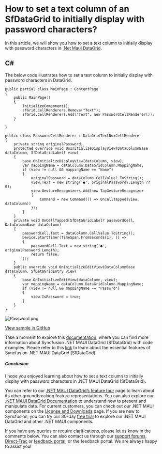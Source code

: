 # How to set a text column of an SfDataGrid to initially display with password characters?
In this article, we will show you how to set a text column to initially display with password characters in [.Net Maui DataGrid](https://www.syncfusion.com/maui-controls/maui-datagrid).

## C#
The below code illustrates how to set a text column to initially display with password characters in DataGrid.
```
public partial class MainPage : ContentPage
{
    public MainPage()
    {
        InitializeComponent();
        sfGrid.CellRenderers.Remove("Text");
        sfGrid.CellRenderers.Add("Text", new PasswordCellRenderer());
    }

}

public class PasswordCellRenderer : DataGridTextBoxCellRenderer
{
    private string originalPassword;
    protected override void OnInitializeDisplayView(DataColumnBase dataColumn, SfDataGridLabel? view)
    {
        base.OnInitializeDisplayView(dataColumn, view);
        var mappingName = dataColumn.DataGridColumn.MappingName;
        if (view != null && mappingName == "Name")
        {
            originalPassword = dataColumn.CellValue?.ToString();
            view.Text = new string('●', originalPassword?.Length ?? 0);
            view.GestureRecognizers.Add(new TapGestureRecognizer
            {
                Command = new Command(() => OnCellTapped(view, dataColumn))
            });
        }
    }
    private void OnCellTapped(SfDataGridLabel? passwordCell, DataColumnBase dataColumn)
    {
        passwordCell.Text = dataColumn.CellValue.ToString();
        Device.StartTimer(TimeSpan.FromSeconds(1), () =>
        {
            passwordCell.Text = new string('●', originalPassword.Length);
            return false;
        });
    }
    public override void OnInitializeEditView(DataColumnBase dataColumn, SfDataGridEntry view)
    {
        base.OnInitializeEditView(dataColumn, view);
        var mappingName = dataColumn.DataGridColumn.MappingName;
        if (view != null && mappingName == "Passwrd")
        {
            view.IsPassword = true;
        }
    }
}
```
 ![Password.png](https://support.syncfusion.com/kb/agent/attachment/inline?token=eyJhbGciOiJodHRwOi8vd3d3LnczLm9yZy8yMDAxLzA0L3htbGRzaWctbW9yZSNobWFjLXNoYTI1NiIsInR5cCI6IkpXVCJ9.eyJpZCI6IjI3OTMyIiwib3JnaWQiOiIzIiwiaXNzIjoic3VwcG9ydC5zeW5jZnVzaW9uLmNvbSJ9.8oAnP-UapfeaU3CYZEoCFU8bXWHC7GIu9o5z-Tzf8gI)

[View sample in GitHub](https://github.com/SyncfusionExamples/How-to-set-a-text-column-of-an-SfDataGrid-to-initially-display-with-password-characters)

Take a moment to explore this [documentation](https://help.syncfusion.com/maui/datagrid/overview), where you can find more information about Syncfusion .NET MAUI DataGrid (SfDataGrid) with code examples. Please refer to this [link](https://www.syncfusion.com/maui-controls/maui-datagrid) to learn about the essential features of Syncfusion .NET MAUI DataGrid (SfDataGrid).
 
##### Conclusion
 
I hope you enjoyed learning about how to set a text column to initially display with password characters in .NET MAUI DataGrid (SfDataGrid).
 
You can refer to our [.NET MAUI DataGrid’s feature tour](https://www.syncfusion.com/maui-controls/maui-datagrid) page to learn about its other groundbreaking feature representations. You can also explore our [.NET MAUI DataGrid Documentation](https://help.syncfusion.com/maui/datagrid/getting-started) to understand how to present and manipulate data. 
For current customers, you can check out our .NET MAUI components on the [License and Downloads](https://www.syncfusion.com/sales/teamlicense) page. If you are new to Syncfusion, you can try our 30-day [free trial](https://www.syncfusion.com/downloads/maui) to explore our .NET MAUI DataGrid and other .NET MAUI components.
 
If you have any queries or require clarifications, please let us know in the comments below. You can also contact us through our [support forums](https://www.syncfusion.com/forums), [Direct-Trac](https://support.syncfusion.com/create) or [feedback portal](https://www.syncfusion.com/feedback/maui?control=sfdatagrid), or the feedback portal. We are always happy to assist you!
